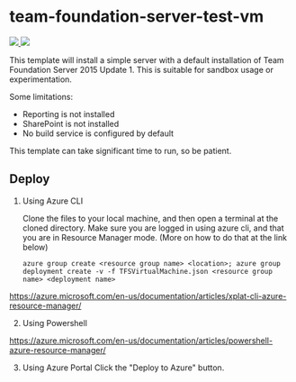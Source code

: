 ﻿# team-foundation-server-test-vm

<a href="https://portal.azure.com/#create/Microsoft.Template/uri/https%3A%2F%2Fraw.githubusercontent.com%2FJamesCarscadden%2Fteam-foundation-server-test-vm%2Fmaster%2FTFSVirtualMachine.json" target="_blank">
    <img src="http://azuredeploy.net/deploybutton.png"/>
</a>
<a href="http://armviz.io/#/?load=https%3A%2F%2Fraw.githubusercontent.com%2FJamesCarscadden%2Fteam-foundation-server-test-vm%2Fmaster%2FTFSVirtualMachine.json" target="_blank">
    <img src="http://armviz.io/visualizebutton.png"/>
</a>

This template will install a simple server with a default installation of Team Foundation Server 2015 Update 1. This is suitable for sandbox usage or experimentation.

Some limitations:

- Reporting is not installed
- SharePoint is not installed
- No build service is configured by default

This template can take significant time to run, so be patient.

## Deploy

1. Using Azure CLI

    Clone the files to your local machine, and then open a terminal at the cloned directory. Make sure you are logged in using azure cli, and that you are in Resource Manager mode. (More on how to do that at the link below)

    ```
    azure group create <resource group name> <location>; azure group deployment create -v -f TFSVirtualMachine.json <resource group name> <deployment name>
    ```

  https://azure.microsoft.com/en-us/documentation/articles/xplat-cli-azure-resource-manager/

2. Using Powershell

  https://azure.microsoft.com/en-us/documentation/articles/powershell-azure-resource-manager/

3. Using Azure Portal
  Click the "Deploy to Azure" button.
